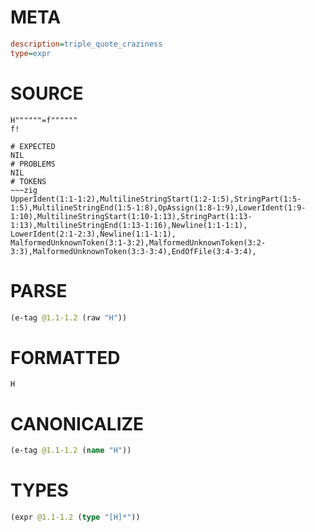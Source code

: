 # META
~~~ini
description=triple_quote_craziness
type=expr
~~~
# SOURCE
~~~roc
H""""""=f""""""
f!
~~~
~~~
# EXPECTED
NIL
# PROBLEMS
NIL
# TOKENS
~~~zig
UpperIdent(1:1-1:2),MultilineStringStart(1:2-1:5),StringPart(1:5-1:5),MultilineStringEnd(1:5-1:8),OpAssign(1:8-1:9),LowerIdent(1:9-1:10),MultilineStringStart(1:10-1:13),StringPart(1:13-1:13),MultilineStringEnd(1:13-1:16),Newline(1:1-1:1),
LowerIdent(2:1-2:3),Newline(1:1-1:1),
MalformedUnknownToken(3:1-3:2),MalformedUnknownToken(3:2-3:3),MalformedUnknownToken(3:3-3:4),EndOfFile(3:4-3:4),
~~~
# PARSE
~~~clojure
(e-tag @1.1-1.2 (raw "H"))
~~~
# FORMATTED
~~~roc
H
~~~
# CANONICALIZE
~~~clojure
(e-tag @1.1-1.2 (name "H"))
~~~
# TYPES
~~~clojure
(expr @1.1-1.2 (type "[H]*"))
~~~
